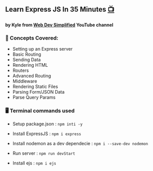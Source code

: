 ## Learn Express JS In 35 Minutes [📺](https://youtu.be/fgTGADljAeg) 
#### by Kyle from [Web Dev Simplified](https://www.youtube.com/@WebDevSimplified) YouTube channel


### 🧠 Concepts Covered:

- Setting up an Express server
- Basic Routing
- Sending Data
- Rendering HTML
- Routers
- Advanced Routing
- Middleware
- Rendering Static Files
- Parsing Form/JSON Data
- Parse Query Params

### 🖥 Terminal commands used

- Setup package.json :
```npm inti -y```

- Install ExpressJS :
```npm i express```

- Install nodemon as a dev dependecie :
```npm i --save-dev nodemon```

- Run server :
```npm run devStart```

- Install ejs :
```npm i ejs```
